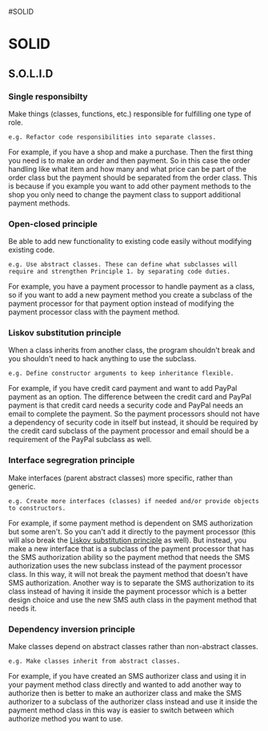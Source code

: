 \#SOLID

# SOLID

## S.O.L.I.D

### Single responsibilty

Make things (classes, functions, etc.) responsible for fulfilling one type of role. 

````
e.g. Refactor code responsibilities into separate classes.
````

For example, if you have a shop and make a purchase. Then the first thing you need is to make an order and then payment. So in this case the order handling like what item and how many and what price can be part of the order class but the payment should be separated from the order class.  This is because if you example you want to add other payment methods to the shop you only need to change the payment class to support additional payment methods. 

### Open-closed principle

Be able to add new functionality to existing code easily without modifying existing code.

````
e.g. Use abstract classes. These can define what subclasses will require and strengthen Principle 1. by separating code duties.
````

For example, you have a payment processor to handle payment as a class, so if you want to add a new payment method you create a subclass of the payment processor for that payment option instead of modifying the payment processor class with the payment method. 

### Liskov substitution principle

When a class inherits from another class, the program shouldn't break and you shouldn't need to hack anything to use the subclass.

````
e.g. Define constructor arguments to keep inheritance flexible.
````

For example, if you have credit card payment and want to add PayPal payment as an option.  The difference between the credit card and PayPal payment is that credit card needs a security code and PayPal needs an email to complete the payment. So the payment processors should not have a dependency of security code in itself but instead, it should be required by the credit card subclass of the payment processor and email should be a requirement of the PayPal subclass as well. 

### Interface segregration principle

Make interfaces (parent abstract classes) more specific, rather than generic.

````
e.g. Create more interfaces (classes) if needed and/or provide objects to constructors.
````

For example, if some payment method is dependent on SMS authorization but some aren't. So you can't add it directly to the payment processor (this will also break the [Liskov substitution principle](SOLID.md#liskov-substitution-principle) as well). But instead, you make a new interface that is a subclass of the payment processor that has the SMS authorization ability so the payment method that needs the SMS authorization uses the new subclass instead of the payment processor class. In this way, it will not break the payment method that doesn't have SMS authorization. Another way is to separate the SMS authorization to its class instead of having it inside the payment processor which is a better design choice and use the new SMS auth class in the payment method that needs it. 

### Dependency inversion principle

Make classes depend on abstract classes rather than non-abstract classes.

````
e.g. Make classes inherit from abstract classes.
````

For example, if you have created an SMS authorizer class and using it in your payment method class directly and wanted to add another way to authorize then is better to make an authorizer class and make the SMS authorizer to a subclass of the authorizer class instead and use it inside the payment method class in this way is easier to switch between which authorize method you want to use. 
